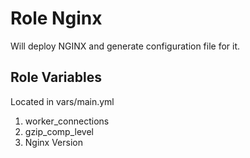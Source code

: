 Role Nginx
=========

Will deploy NGINX and generate configuration file for it.


Role Variables
--------------

Located in vars/main.yml

1. worker_connections
2. gzip_comp_level 
3. Nginx Version